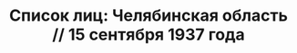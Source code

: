 ---
title: 'Список лиц: Челябинская область // 15 сентября 1937 года'
description: РГАСПИ, ф.17, оп.171, дело 411, лист 57
images:
- /disk/pictures/v03/17-171-411-057.jpg
- /disk/pictures/v03/17-171-411-058.jpg
- /disk/pictures/v03/17-171-411-059.jpg
- /disk/pictures/v03/17-171-411-060.jpg
- /disk/pictures/v03/17-171-411-061.jpg
- /disk/pictures/v03/17-171-411-062.jpg
---